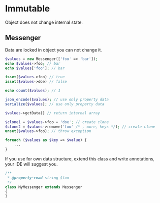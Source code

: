 # Immutable

Object does not change internal state.

## Messenger
Data are locked in object you can not change it.

```php
$values = new Messenger(['foo' => 'bar']);
echo $values->foo; // bar
echo $values['foo']; // bar

isset($values->foo) // true
isset($values->doe) // false

echo count($values); // 1

json_encode($values); // use only property data
serialize($values); // use only property data

$values->getData() // return internal array

$clone1 = $values->foo = 'doe'; // create clone
$clone2 = $values->remove('foo' /* , more, keys */); // create clone
unset($values->foo); // throw exception

foreach ($values as $key => $value) {
    ...
}
```

If you use for own data structure, extend this class and write annotations, your IDE will suggest you.

```php
/**
 * @property-read string $foo
 */
class MyMessenger extends Messenger 
{
}
```